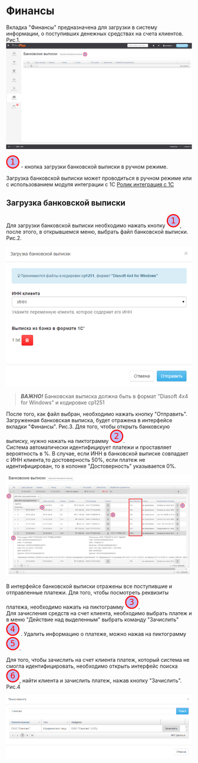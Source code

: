# Финансы

Вкладка "Финансы" предназначена для загрузки в систему информации, о поступивших денежных средствах на счета клиентов. Рис.1.  
![](finansi1.png) 

 
![](1.png) - кнопка загрузки банковской выписки в ручном режиме.  


Загрузка банковской выписки может проводиться в ручном режиме или с использованием модуля интеграции с 1С [Ролик интеграция с 1С](http://www.youtube.com/watch?v=7wSDOFz_V2c)  

## Загрузка банковской выписки  

Для загрузки банковской выписки необходимо нажать кнопку ![](1.png), после этого, в открывшемся меню, выбрать файл банковской выписки. Рис.2.  

![](finansi2.png)  

>  ***ВАЖНО!*** Банковская выписка должна быть в формат "Diasoft 4x4 for Windows" и кодировке cp1251

После того, как файл выбран, необходимо нажать кнопку "Отправить". Загруженная банковская выписка, будет отражена в интерфейсе вкладки "Финансы". Рис.3. Для того, чтобы открыть банковскую выписку, нужно нажать на пиктограмму ![](2.png).  
Система автоматически идентифицирует платежи и проставляет вероятность в %. В случае, если ИНН в банковской выписке совпадает с ИНН клиента,то достоверность 50%, если платеж не идентифицирован, то в колонке "Достоверность" указывается 0%. 

![](finansi3.png)  

В интерфейсе банковской выписки отражены все поступившие и отправленные платежи.
Для того, чтобы посмотреть реквизиты платежа, необходимо нажать на пиктограмму ![](3.png).  
Для зачисления средств на счет клиента, необходимо выбрать платеж и в меню "Действие над выделенным" выбрать команду "Зачислить" ![](4.png) . 
Удалить информацию о платеже, можно нажав на пиктограмму ![](5.png).  

Для того, чтобы зачислить на счет клиента платеж, который система не смогла идентифицировать, необходимо открыть интерфейс поиска ![](6.png), найти клиента и зачислить платеж, нажав кнопку "Зачислить". Рис.4  

![](finansi4.png)  